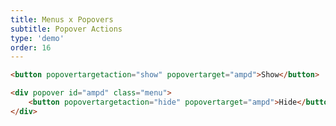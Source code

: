 ```yaml
---
title: Menus x Popovers
subtitle: Popover Actions
type: 'demo'
order: 16
---
```


<script>
  import ActionPopover from '$lib/demo/2024-10-24-installNothing/ActionPopover.svelte'
</script>

<ActionPopover />

```html
<button popovertargetaction="show" popovertarget="ampd">Show</button>

<div popover id="ampd" class="menu">
	<button popovertargetaction="hide" popovertarget="ampd">Hide</button>
</div>
```